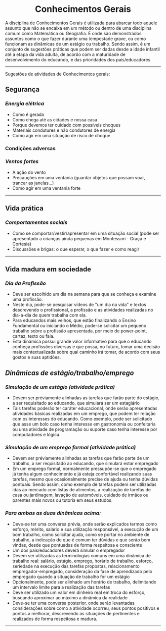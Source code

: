 <h1 align="center">Conhecimentos Gerais</h1>

A disciplina de Conhecimentos Gerais é utilizada para abarcar todo aquele assunto que não se encaixa em um método ou dentro de uma disciplina comum como Matemática ou Geografia. É onde são demonstrados assuntos como o que fazer durante uma tempestade grave, ou como funcionam as dinâmicas de um estágio ou trabalho. Sendo assim, é um conjunto de sugestões práticas que podem ser dadas desde a idade infantil até a etapa da vida adulta, de acordo com a maturidade de desenvolvimento do educando, e das prioridades dos pais/educadores.

---

Sugestões de atividades de Conhecimentos gerais:

## Segurança

### _Energia elétrica_

- Como é gerada
- Como chega até as cidades e nossa casa
- Porque devemos ter cuidado com possíveis choques
- Materiais condutures e não condutores de energia
- Como agir em uma situação de risco de choque

### Condições adversas

### _Ventos fortes_

- A ação do vento
- Precauções em uma ventania (guardar objetos que possam voar, trancar as janelas...)
- Como agir em uma ventania forte

---

## Vida prática

### _Comportamentos sociais_

- Como se comportar/vestir/apresentar em uma situação social (pode ser apresentado a crianças ainda pequenas em Montessori - Graça e Cortesia)
- Discussões e brigas: o que esperar, o que fazer e como reagir

---

## Vida madura em sociedade

### _Dia da Profissão_

- Deve ser escolhido um dia na semana para que se conheça e examine uma profissão.
- Neste dia, pode-se pesquisar vídeos de "um dia na vida" e textos descrevendo o profissional, a profissão e as atividades realizadas no dia-a-dia de quem trabalha com ela.
- Para educandos mais velhos, que estão finalizando o Ensino Fundamental ou iniciando o Médio, pode-se solicitar um pequeno trabalho sobre a profissão apresentada, por meio de power-point, cartaz, texto ou fala.
- Esta dinâmica possui grande valor informativo para que o educando conheça profissões diversas e que possa, no futuro, tomar uma decisão mais contextualizada sobre qual caminho irá tomar, de acordo com seus gostos e suas aptidões.

## _Dinâmicas de estágio/trabalho/emprego_

### _Simulação de um estágio (atividade prática)_

- Devem ser préviamente alinhadas as tarefas que farão parte do estágio, a ser requisitado ao educando, que simulará ser um estagiário
- Tais tarefas poderão ter caráter educacional, onde serão apresentadas atividades básicas realizadas em um emprego, que podem ter relação com os interesses do educando. Como exemplo, pode ser solicitado que asse um bolo caso tenha interesse em gastronomia ou confeitaria ou uma atividade de programação ou suporte caso tenha interesse por computadores e lógica.

### _Simulação de um emprego formal (atividade prática)_

- Devem ser préviamente alinhadas as tarefas que farão parte de um trabalho, a ser requisitado ao educando, que simulará estar empregado
- Em um emprego formal, normalmente pressupõe-se que o empregado já tenha algum conhecimento e já esteja confortável realizando suas tarefas, mesmo que ocasionalmente precise de ajuda ou tenha dúvidas pontuais. Sendo assim, como exemplo de tarefas podem ser utilizadas idas ao mercado com listas de alimentos, a realização de tarefas de casa ou jardinagem, lavação de automóveis, cuidado de irmãos ou parentes mais novos ou tutoria em seus estudos.

### _Para ambas as duas dinâmicas acima:_

- Deve-se ter uma conversa prévia, onde serão explicados termos como esforço, mérito, salário e sua utilização responsável, a execução de um bom trabalho, como solicitar ajuda, como se portar no ambiente de trabalho, a indicação de que é comum ter dúvidas e que serão bem vindas, desde que pontuadas de forma respeitosa e consciente
- Um dos pais/educadores deverá simular o empregador
- Devem ser utilizadas as terminologias comuns em uma dinâmica de trabalho real: salário, estágio, emprego, horário de trabalho, esforço, seriedade na execução das tarefas propostas, relacionamento empregador-empregado, consideração da fase de aprendizado pelo empregado quando a situação de trabalho for um estágio
- Opcionalmente, pode ser alinhado um horário de trabalho, delimitando um intervalo limite para a realização das tarefas
- Deve ser utilizado um valor em dinheiro real em troca do esforço, buscando aproximar ao máximo a dinâmica da realidade
- Deve-se ter uma conversa posterior, onde serão levantadas considerações sobre como a atividade ocorreu, seus pontos positivos e pontos a melhorar, descrevendo as situações de pertinentes e realizados de forma respeitosa e madura.

---
